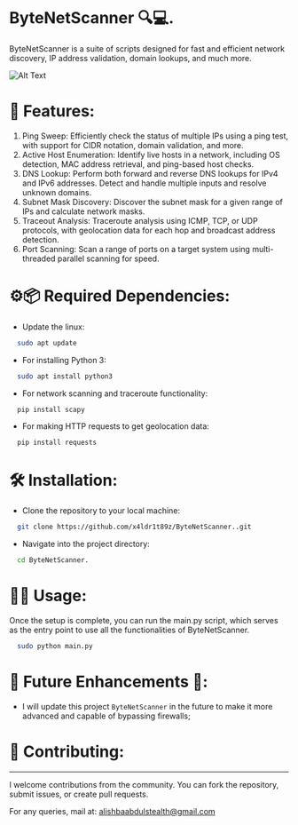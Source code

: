 # ByteNetScanner 🔍💻.
ByteNetScanner is a suite of scripts designed for fast and efficient network discovery, IP address validation, domain lookups, and much more.

![Alt Text](https://github.com/x4ldr1t89z/ByteNetScanner./blob/main/image.png)

# 🚀 Features:
1. Ping Sweep: Efficiently check the status of multiple IPs using a ping test, with support for CIDR notation, domain validation, and more.
2. Active Host Enumeration: Identify live hosts in a network, including OS detection, MAC address retrieval, and ping-based host checks.
3. DNS Lookup: Perform both forward and reverse DNS lookups for IPv4 and IPv6 addresses. Detect and handle multiple inputs and resolve unknown domains.
4. Subnet Mask Discovery: Discover the subnet mask for a given range of IPs and calculate network masks.
5. Traceout Analysis: Traceroute analysis using ICMP, TCP, or UDP protocols, with geolocation data for each hop and broadcast address detection.
6. Port Scanning: Scan a range of ports on a target system using multi-threaded parallel scanning for speed.

# ⚙️📦 Required Dependencies:
- Update the linux:
```bash
  sudo apt update
```
- For installing Python 3:
```bash
  sudo apt install python3
```
- For network scanning and traceroute functionality:
```bash
  pip install scapy
```
- For making HTTP requests to get geolocation data:
```bash
  pip install requests
```
# 🛠️ Installation:
- Clone the repository to your local machine:
```bash
  git clone https://github.com/x4ldr1t89z/ByteNetScanner..git
```
- Navigate into the project directory:
```bash
  cd ByteNetScanner.
```
# 🧑‍💻 Usage:
Once the setup is complete, you can run the main.py script, which serves as the entry point to use all the functionalities of ByteNetScanner.
```bash
  sudo python main.py
```
# 💪 Future Enhancements 🔮:
- I will update this project `ByteNetScanner` in the future to make it more advanced and capable of bypassing firewalls;

# 🤝 Contributing:
-------------------

I welcome contributions from the community. You can fork the repository, submit issues, or create pull requests.

For any queries, mail at: [alishbaabdulstealth@gmail.com](mailto:alishbaabdulstealth@gmail.com)
